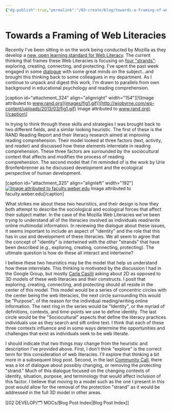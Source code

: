 ```yaml
---
{"dg-publish":true,"permalink":"/03-create/blog/towards-a-framing-of-web-literacies/","title":"Towards a Framing of Web Literacies","tags":["literacy","new-literacies","webliteracy"]}
---
```


# Towards a Framing of Web Literacies

Recently I've been sitting in on the work being conducted by Mozilla as they develop a [new, open learning standard for Web Literacy](https://wiki.mozilla.org/Learning/WebLiteracyStandard). The current thinking that frames these Web Literacies is focusing on [four "strands"](https://wiki.mozilla.org/Learning/WebLiteracyStandard/Legacy): exploring, creating, connecting, and protecting. I've spent the past week engaged in some [dialogue](https://groups.google.com/forum/?fromgroups=#!topic/mozilla.webmaker/7NRMD_aiKyA) with some great minds on the subject...and brought this thinking back to some colleagues in my department. As I continue to unpack and digest this work, I'm drawn to parallels from own background in educational psychology and reading comprehension.

\[caption id="attachment\_324" align="alignright" width="154"\][![Image attributed to www.rand.org](images/fig1.gif)](http://wiobyrne.com/wp-content/uploads/2013/03/fig1.gif) Image attributed to www.rand.org\[/caption\]

In trying to think through these skills and strategies I was brought back to two different fields, and a similar looking heuristic. The first of these is the RAND Reading Report and their literacy research aimed at improving reading comprehension. Their model looked at three factors (text, activity, and reader) and discussed how these elements interrelate in reading comprehension. These three factors are surrounded by the sociocultural context that affects and modifies the process of reading comprehension. The second model that I'm reminded of is the work by Urie Bronfenbrenner as he discussed development and the ecological perspective of human development.

\[caption id="attachment\_325" align="alignleft" width="192"\][![Image attributed to faculty.weber.edu](images/systems-300x296.jpg)](http://wiobyrne.com/wp-content/uploads/2013/03/systems.jpg) Image attributed to faculty.weber.edu\[/caption\]

What strikes me about these two heuristics, and their design is how they both attempt to describe the sociological and ecological forces that affect their subject matter. In the case of the Mozilla Web Literacies we've been trying to understand all of the literacies involved as individuals read/write online multimodal information. In reviewing the dialogue about these issues, it seems important to include an aspect of "identity" and the role that this has in use and development of these literacies. We all seem to agree that the concept of "identity" is intertwined with the other "strands" that have been described (e.g., exploring, creating, connecting, protecting). The ultimate question is how do these all interact and intertwine?

I believe these two heuristics may be the model that help us understand how these interrelate. This thinking is motivated by the discussion I had in the Google Group, but mostly [Carla Casilli](https://twitter.com/carlacasilli) asking about 2D as opposed to 3D models of these web literacies and their constructs. I posit that exploring, creating, connecting, and protecting should all reside in the center of this model. This model would be a series of concentric circles with the center being the web literacies, the next circle surrounding this would be "Purpose", of the reason for the individual reading/writing online information. The next ring in the series would be "Identity", or the myriad of definitions, contexts, and time-points we use to define identity. The last circle would be the "Sociocultural" aspects that define the literacy practices individuals use as they search and sift online text. I think that each of these three contexts influence and in some ways determine the opportunities and challenges that exist as individuals seek to be web literate.

I should indicate that two things may change from the heuristic and description I've provided above. First, I don't think "explore" is the correct term for this consideration of web literacies. I'll explore that thinking a bit more in a subsequent blog post. Second, in the last [Community Call](http://weblitstd.tumblr.com/), there was a lot of dialogue about possibly changing, or removing the protecting "strand." Much of this dialogue focused on the changing contexts of identity, situation, purpose, and terminology that would affect inclusion of this factor. I believe that moving to a model such as the one I present in this post would allow for the removal of the protection "strand" as it would be addressed in the full 3D model in other areas.

[[02 DEVELOP/🗂️ MOCs/Blog Post Index\|Blog Post Index]]